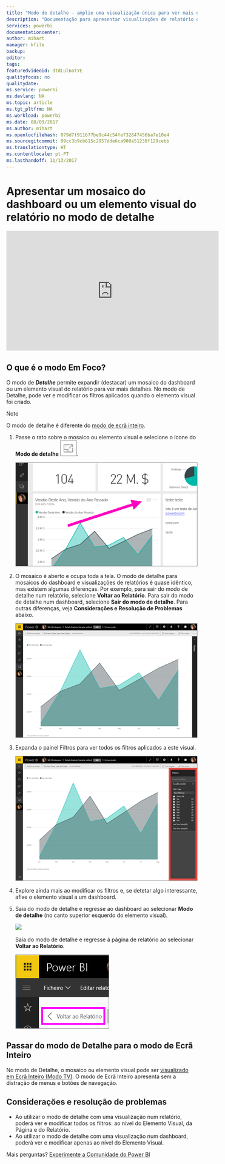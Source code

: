 ```yaml
---
title: "Modo de detalhe – amplie uma visualização única para ver mais detalhes."
description: "Documentação para apresentar visualizações de relatório ou um mosaico do dashboard do Power BI no modo de detalhe, também conhecido como Destaque."
services: powerbi
documentationcenter: 
author: mihart
manager: kfile
backup: 
editor: 
tags: 
featuredvideoid: dtdLul6otYE
qualityfocus: no
qualitydate: 
ms.service: powerbi
ms.devlang: NA
ms.topic: article
ms.tgt_pltfrm: NA
ms.workload: powerbi
ms.date: 08/09/2017
ms.author: mihart
ms.openlocfilehash: 079d7f911677be9c44c54fe732847456ba7e10e4
ms.sourcegitcommit: 99cc3b9cb615c2957dde6ca908a51238f129cebb
ms.translationtype: HT
ms.contentlocale: pt-PT
ms.lasthandoff: 11/13/2017
---
```

# <a name="display-a-dashboard-tile-or-report-visual-in-focus-mode"></a>Apresentar um mosaico do dashboard ou um elemento visual do relatório no modo de detalhe
<iframe width="560" height="315" src="https://www.youtube.com/embed/dtdLul6otYE" frameborder="0" allowfullscreen></iframe>


## <a name="what-is-focus-mode"></a>O que é o modo Em Foco?
O modo de ***Detalhe*** permite expandir (destacar) um mosaico do dashboard ou um elemento visual do relatório para ver mais detalhes.  No modo de Detalhe, pode ver e modificar os filtros aplicados quando o elemento visual foi criado.  

> [!NOTE]
> O modo de detalhe é diferente do [modo de ecrã inteiro](service-tile-fullscreen-mode.md).
> 
> 

1. Passe o rato sobre o mosaico ou elemento visual e selecione o ícone do **Modo de detalhe** ![](media/service-focus-mode/pbi_popout.jpg).  
   
   ![](media/service-focus-mode/power-bi-hover-focus.png)
2. O mosaico é aberto e ocupa toda a tela. O modo de detalhe para mosaicos do dashboard e visualizações de relatórios é quase idêntico, mas existem algumas diferenças. Por exemplo, para sair do modo de detalhe num relatório, selecione **Voltar ao Relatório**. Para sair do modo de detalhe num dashboard, selecione **Sair do modo de detalhe**. Para outras diferenças, veja **Considerações e Resolução de Problemas** abaixo.
   
   ![](media/service-focus-mode/power-bi-display-focus-newer2.png)
3. Expanda o painel Filtros para ver todos os filtros aplicados a este visual.
   
   ![](media/service-focus-mode/power-bi-display-focus-filters.png)
4. Explore ainda mais ao modificar os filtros e, se detetar algo interessante, afixe o elemento visual a um dashboard.   
5. Saia do modo de detalhe e regresse ao dashboard ao selecionar **Modo de detalhe** (no canto superior esquerdo do elemento visual).
   
    ![](media/service-focus-mode/power-bi-exit-focus.png)    
   
    Saia do modo de detalhe e regresse à página de relatório ao selecionar **Voltar ao Relatório**.    
   
    ![](media/service-focus-mode/power-bi-exit-focus-report.png)

## <a name="go-from-focus-mode-to-full-screen-mode"></a>Passar do modo de Detalhe para o modo de Ecrã Inteiro
No modo de Detalhe, o mosaico ou elemento visual pode ser [visualizado em Ecrã Inteiro (Modo TV)](service-tile-fullscreen-mode.md). O modo de Ecrã Inteiro apresenta sem a distração de menus e botões de navegação.

## <a name="considerations-and-troubleshooting"></a>Considerações e resolução de problemas
* Ao utilizar o modo de detalhe com uma visualização num relatório, poderá ver e modificar todos os filtros: ao nível do Elemento Visual, da Página e do Relatório.    
* Ao utilizar o modo de detalhe com uma visualização num dashboard, poderá ver e modificar apenas ao nível do Elemento Visual.

Mais perguntas? [Experimente a Comunidade do Power BI](http://community.powerbi.com/)

